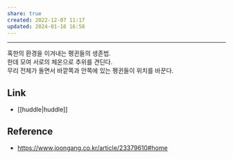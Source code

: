 ```yaml
---
share: true
created: 2022-12-07 11:17
updated: 2024-01-16 16:58
---
```


---

혹한의 환경을 이겨내는 펭귄들의 생존법.  
한데 모여 서로의 체온으로 추위를 견딘다.  
무리 전체가 돌면서 바깥쪽과 안쪽에 있는 펭귄들이 위치를 바꾼다.


## Link
- [[huddle|huddle]]


## Reference
- https://www.joongang.co.kr/article/23379610#home